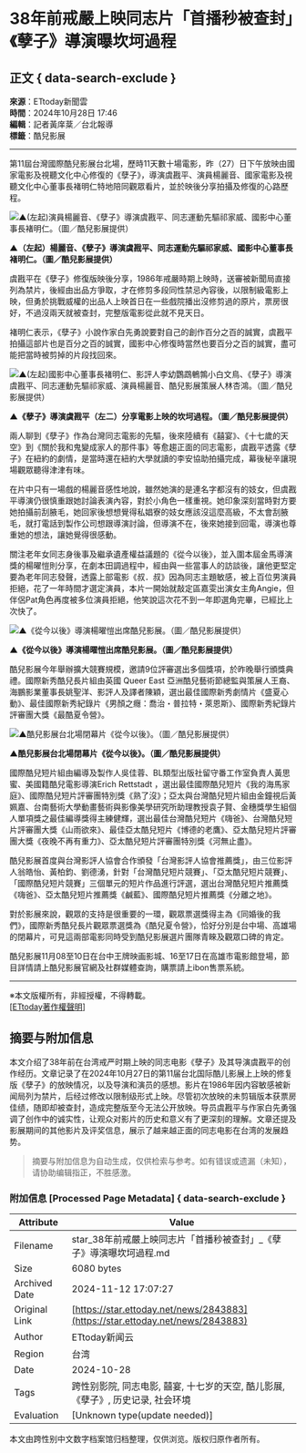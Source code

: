 # 38年前戒嚴上映同志片「首播秒被查封」　《孽子》導演曝坎坷過程

## 正文 { data-search-exclude }


**來源**：ETtoday新聞雲  
**時間**：2024年10月28日 17:46  
**編輯**：記者黃庠棻／台北報導  
**標籤**：酷兒影展

---

第11屆台灣國際酷兒影展台北場，歷時11天數十場電影，昨（27）日下午放映由國家電影及視聽文化中心修復的《孽子》，導演虞戡平、演員楊麗音、國家電影及視聽文化中心董事長褚明仁特地陪同觀眾看片，並於映後分享拍攝及修復的心路歷程。

![▲(左起)演員楊麗音、《孽子》導演虞戡平、同志運動先驅祁家威、國影中心董事長褚明仁。（圖／酷兒影展提供）](https://cdn2.ettoday.net/images/7920/d7920648.jpg)

**▲（左起）楊麗音、《孽子》導演虞戡平、同志運動先驅祁家威、國影中心董事長褚明仁。（圖／酷兒影展提供）**

虞戡平在《孽子》修復版映後分享，1986年戒嚴時期上映時，送審被新聞局直接列為禁片，後經由出品方爭取，才在修剪多段同性禁忌內容後，以限制級電影上映，但勇於挑戰威權的出品人上映首日在一些戲院播出沒修剪過的原片，票房很好，不過沒兩天就被查封，完整版電影從此就不見天日。

褚明仁表示，《孽子》小說作家白先勇說要對自己的創作百分之百的誠實，虞戡平拍攝這部片也是百分之百的誠實，國影中心修復時當然也要百分之百的誠實，盡可能把當時被剪掉的片段找回來。

![▲(左起)國影中心董事長褚明仁、影評人李幼鸚鵡鵪鶉小白文鳥、《孽子》導演虞戡平、同志運動先驅祁家威、演員楊麗音、酷兒影展策展人林杏鴻。（圖／酷兒影展提供）](https://cdn2.ettoday.net/images/7920/d7920647.jpg)

**▲《孽子》導演虞戡平（左二）分享電影上映的坎坷過程。（圖／酷兒影展提供）**

兩人聊到《孽子》作為台灣同志電影的先驅，後來陸續有《囍宴》、《十七歲的天空》到《關於我和鬼變成家人的那件事》等愈趨正面的同志電影，虞戡平透露《孽子》在紐約的劇情，是當時還在紐約大學就讀的李安協助拍攝完成，幕後秘辛讓現場觀眾聽得津津有味。

在片中只有一場戲的楊麗音感性地說，雖然她演的是連名字都沒有的妓女，但虞戡平導演仍很慎重跟她討論表演內容，對於小角色一樣重視。她印象深刻當時對方要她拍攝前刮腋毛，她回家後想想覺得私娼寮的妓女應該沒這麼高級，不太會刮腋毛，就打電話到製作公司想跟導演討論，但導演不在，後來她接到回電，導演也尊重她的想法，讓她覺得很感動。

關注老年女同志身後事及繼承遺產權益議題的《從今以後》，並入圍本屆金馬導演獎的楊曜愷則分享，在劇本田調過程中，經由與一些當事人的訪談後，讓他更堅定要為老年同志發聲，透露上部電影《叔．叔》因為同志主題敏感，被上百位男演員拒絕，花了一年時間才選定演員，本片一開始就敲定區嘉雯出演女主角Angie，但伴侶Pat角色再度被多位演員拒絕，他笑說這次花不到一年即選角完畢，已經比上次快了。

![▲《從今以後》導演楊曜愷出席酷兒影展。（圖／酷兒影展提供）](https://cdn2.ettoday.net/images/7920/d7920657.jpg)

**▲《從今以後》導演楊曜愷出席酷兒影展。（圖／酷兒影展提供）**

酷兒影展今年舉辦擴大競賽規模，邀請9位評審選出多個獎項，於昨晚舉行頒獎典禮。國際新秀酷兒長片組由英國 Queer East 亞洲酷兒藝術節總監與策展人王裔、海鵬影業董事長姚聖洋、影評人及譯者陳穎，選出最佳國際新秀劇情片《盛夏心動》、最佳國際新秀紀錄片《男顏之癮：喬治・普拉特・萊恩斯》、國際新秀紀錄片評審團大獎《最酷夏令營》。

![▲酷兒影展台北場閉幕片《從今以後》。（圖／酷兒影展提供）](https://cdn2.ettoday.net/images/7920/d7920650.jpg)

**▲酷兒影展台北場閉幕片《從今以後》。（圖／酷兒影展提供）**

國際酷兒短片組由編導及製作人吳佳蓉、BL類型出版社留守番工作室負責人黃思蜜、美國籍酷兒電影導演Erich Rettstadt ，選出最佳國際酷兒短片《我的海馬家庭》、國際酷兒短片評審團特別獎《熟了沒》；亞太與台灣酷兒短片組由金鐘視后黃姵嘉、台南藝術大學動畫藝術與影像美學研究所助理教授袁子賢、金穗獎學生組個人單項獎之最佳編導獎得主練健輝，選出最佳台灣酷兒短片《嗨爸》、台灣酷兒短片評審團大獎《山雨欲來》、最佳亞太酷兒短片《博德的老鷹》、亞太酷兒短片評審團大獎《夜晚不再有重力》、亞太酷兒短片評審團特別獎《河無止盡》。

酷兒影展首度與台灣影評人協會合作頒發「台灣影評人協會推薦獎」，由三位影評人翁皓怡、黃柏鈞、劉德湧，針對「台灣酷兒短片競賽」、「亞太酷兒短片競賽」、「國際酷兒短片競賽」三個單元的短片作品進行評選，選出台灣酷兒短片推薦獎《嗨爸》、亞太酷兒短片推薦獎《鹹藍》、國際酷兒短片推薦獎《分離之地》。

對於影展來說，觀眾的支持是很重要的一環，觀眾票選獎得主為《同婚後的我們》，國際新秀酷兒長片觀眾票選獎為《酷兒夏令營》，恰好分別是台中場、高雄場的閉幕片，可見這兩部電影同時受到酷兒影展選片團隊青睞及觀眾口碑的肯定。

酷兒影展11月08至10日在台中王牌映画影城、16至17日在高雄市電影館登場，節目詳情請上酷兒影展官網及社群媒體查詢，購票請上ibon售票系統。

---

※本文版權所有，非經授權，不得轉載。  
\[[ETtoday著作權聲明](https://www.ettoday.net/member/clause_copyright.php)\]
<!-- tcd_original_link https://star.ettoday.net/news/2843883 -->
## 摘要与附加信息

<!-- tcd_abstract -->
本文介绍了38年前在台湾戒严时期上映的同志电影《孽子》及其导演虞戡平的创作经历。文章记录了在2024年10月27日的第11届台北国际酷儿影展上上映的修复版《孽子》的放映情况，以及导演和演员的感想。影片在1986年因内容敏感被新闻局列为禁片，后经过修改以限制级形式上映。尽管初次放映的未剪辑版本获票房佳绩，随即却被查封，造成完整版至今无法公开放映。导员虞戡平与作家白先勇强调了创作中的诚实性，让观众对影片的历史和意义有了更深刻的理解。文章还提及影展期间的其他影片及评奖信息，展示了越来越正面的同志电影在台湾的发展趋势。
<!-- tcd_abstract_end -->

> 摘要与附加信息为自动生成，仅供检索与参考。如有错误或遗漏（未知），请协助编辑指正，不胜感激。

### 附加信息 [Processed Page Metadata] { data-search-exclude }

| Attribute       | Value                                  |
|-----------------|----------------------------------------|
| Filename        | star_38年前戒嚴上映同志片「首播秒被查封」_《孽子》導演曝坎坷過程.md                             |
| Size            | 6080 bytes                           |
| Archived Date   | 2024-11-12 17:07:27                             |
| Original Link   | [https://star.ettoday.net/news/2843883](https://star.ettoday.net/news/2843883)                       |
| Author          | ETtoday新闻云                               |
| Region          | 台湾                               |
| Date            | 2024-10-28                                 |
| Tags            | 跨性别影院, 同志电影, 囍宴, 十七岁的天空, 酷儿影展, 《孽子》, 历史记录, 社会环境                                 |
| Evaluation            | [Unknown type(update needed)]                                 |
<!-- tcd_table_end -->

本文由跨性别中文数字档案馆归档整理，仅供浏览。版权归原作者所有。
